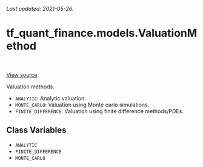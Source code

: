 <!--
This file is generated by a tool. Do not edit directly.
For open-source contributions the docs will be updated automatically.
-->

*Last updated: 2021-05-26.*

<div itemscope itemtype="http://developers.google.com/ReferenceObject">
<meta itemprop="name" content="tf_quant_finance.models.ValuationMethod" />
<meta itemprop="path" content="Stable" />
<meta itemprop="property" content="ANALYTIC"/>
<meta itemprop="property" content="FINITE_DIFFERENCE"/>
<meta itemprop="property" content="MONTE_CARLO"/>
</div>

# tf_quant_finance.models.ValuationMethod

<!-- Insert buttons and diff -->

<table class="tfo-notebook-buttons tfo-api" align="left">
</table>

<a target="_blank" href="https://github.com/google/tf-quant-finance/blob/master/tf_quant_finance/models/valuation_method.py">View source</a>



Valuation methods.

<!-- Placeholder for "Used in" -->

* `ANALYTIC`: Analytic valuation.
* `MONTE_CARLO`: Valuation using Monte carlo simulations.
* `FINITE_DIFFERENCE`: Valuation using finite difference methods/PDEs.

## Class Variables

* `ANALYTIC` <a id="ANALYTIC"></a>
* `FINITE_DIFFERENCE` <a id="FINITE_DIFFERENCE"></a>
* `MONTE_CARLO` <a id="MONTE_CARLO"></a>
